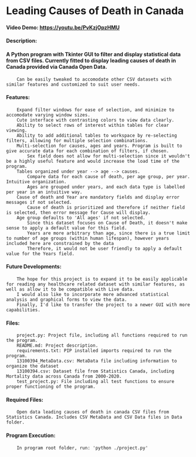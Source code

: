 # Leading Causes of Death in Canada
#### Video Demo:  https://youtu.be/PvKzjOpzHMU
#### Description:
#### A Python program with Tkinter GUI to filter and display statistical data from CSV files. Currently fitted to display leading causes of death in Canada provided via Canada Open Data.
        Can be easily tweaked to accomodate other CSV datasets with similar features and customized to suit user needs.

#### Features:
        Expand filter windows for ease of selection, and minimize to accomodate varying window sizes.
        Cute interface with contrasting colors to view data clearly.
        Ability to select rows of interest within tables for clear viewing.
        Ability to add additional tables to workspace by re-selecting filters, allowing for multiple selection combinations.
        Multi-selection for causes, ages and years. Program is built to give accurate data for each combination of filters, if chosen.
            Sex field does not allow for multi-selection since it wouldn't be a highly useful feature and would increase the load time of the program.
        Tables organized under year --> age --> causes.
            Compare data for each cause of death, per age group, per year. Intuitive organization.
            Ages are grouped under years, and each data type is labelled per year in an intuitive way.
        Cause of death and Year are mandatory fields and display error messages if not selected.
            Cause of death is prioritized and therefore if neither field is selected, then error message for Cause will display.
        Age group defaults to 'All ages' if not selected.
            Since this dataset focuses on Cause of Death, it doesn't make sense to apply a default value for this field.
            Years are more arbitrary than age, since there is a true limit to number of age groups (within human lifespan), however years included here are constrained by the data
            Therefore, it would not be user friendly to apply a default value for the Years field.

#### Future Developments:
        The hope for this project is to expand it to be easily applicable for reading any healthcare related dataset with similar features, as well as allow it to be compatible with Live data.
        I would also like to incorporate more advanced statistical analysis and graphical forms to view the data.
        Finally, I'd like to transfer the project to a newer GUI with more capabilities.

#### Files:
        project.py: Project file, including all functions required to run the program.
        README.md: Project description.
        requirements.txt: PIP installed imports required to run the program.
        13100394_MetaData.csv: MetaData file including information to organize the dataset
        13100394.csv: Dataset file from Statistics Canada, including Mortality data across Canada from 2000-2020.
        test_project.py: File including all test functions to ensure proper functioning of the program.

#### Required Files:
        Open data leading causes of death in canada CSV files from Statistics Canada. Includes CSV MetaData and CSV Data files in Data folder.

#### Program Execution:
        In program root folder, run: 'python ./project.py'

